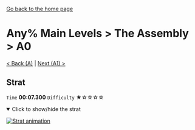 [Go back to the home page](https://github.com/Doublevil/scbspeedrun)

# Any% Main Levels > The Assembly > A0

[< Back (A)](https://github.com/Doublevil/scbspeedrun/blob/main/levels/any_ml/A/A.md) | [Next (A1) >](https://github.com/Doublevil/scbspeedrun/blob/main/levels/any_ml/A/A1.md)

## Strat

`Time` **00:07.300** `Difficulty` ★☆☆☆☆
<details open>
  <summary>Click to show/hide the strat</summary>

  [![Strat animation](https://github.com/Doublevil/scbspeedrun/blob/main/media/levels/A/A0_A1Strat.webp)](https://github.com/Doublevil/scbspeedrun/blob/main/media/levels/A/A0_A1Strat.mp4?raw=true)
</details>
